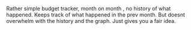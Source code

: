 
Rather simple budget tracker,
month on month , no history of what happened. Keeps track of what happened in the prev month.
But doesnt overwhelm with the history and the graph. Just gives you a fair idea.